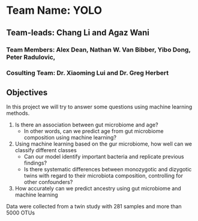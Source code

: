 # Team Name: YOLO
## Team-leads: Chang Li and Agaz Wani
### Team Members: Alex Dean, Nathan W. Van Bibber, Yibo Dong, Peter Radulovic, 
### Cosulting Team: Dr. Xiaoming Lui and Dr. Greg Herbert


## Objectives
In this project we will try to answer some questions using machine learning methods.
1. Is there an association between gut microbiome and age? 
   - In other words, can we predict age from gut microbiome composition using machine learning?
2. Using machine learning based on the gur microbiome, how well can we classify different classes
   - Can our model identify important bacteria and replicate previous findings?
   - Is there systematic differences between monozygotic and dizygotic twins with regard to their microbiota composition, controlling for other confounders?
3. How accurately can we predict ancestry using gut microbiome and machine learning

Data were collected from a twin study with 281 samples and more than 5000 OTUs